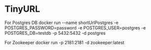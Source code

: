 # TinyURL

For Postgres DB
docker run --name shortUrlPostgres -e POSTGRES_PASSWORD=password -e POSTGRES_USER=postgres -e POSTGRES_DB=testdb -p 5432:5432 -d postgres

For Zookeeper
docker run -p 2181:2181 -d zookeeper:latest

